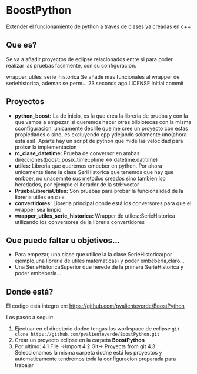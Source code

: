# BoostPython
Extender el funcionamiento de python a traves de clases ya creadas en c++

## Que es?
Se va a añadir proyectos de eclipse relacionados entre si para poder realizar las pruebas facilmente, con su configuracion.


wrapper_utiles_serie_historica	Se añade mas funcionales al wrapper de seriehistorica, ademas se perm…	23 seconds ago
LICENSE	Initial commit


## Proyectos
  - **python_boost:** La de inicio, es la que crea la libreria de prueba y con la que vamos a empezar, si queremos hacer otras bilbiotecas con la misma cconfiguracion, unicamente decirle que me cree un proyecto con estas propiedades o sino, es excluyendo cpp ydejando solamente uno(ahora está asi). Aparte hay un script de python que mide las velocidad para probar la implementacion
  - **rc_clase_datetime:** Prueba de conversor en ambas direcciones(boost::posix_time::ptime <-> datetime.datitime)
  - **utiles:** Libreria que queremos embeber en python. Por ahora unicamente tiene la clase SeriHistorica que tenemos que hay que embber, no unacemnte sus metodos creados sino tambien lso heredados, por ejemplo el iterador de la std::vector
  - **PruebaLibreriaUtiles:** Son pruebas para probar la funcionalidad de la libreria utiles en c++
  - **convertidores:** Libreria principal donde está los conversores para que el wrapper sea limpio
  - **wrapper_utiles_serie_historica:** Wrapper de utiles::SerieHistorica utilizando los conversores de la libreria convertidores

## Que puede faltar u objetivos...
  - Para empezar, una clase que utilice la la clase SerieHistorica(por ejemplo,una libreria de utiles matematicas) y poder embeberla,claro...
  - Una SerieHistoricaSuperior que herede de la primera SerieHistorica y poder embeberla...

## Donde está?
El codigo está integro en: https://github.com/pvalienteverde/BoostPython

Los pasos a seguir:
  1. Ejectuar en el directorio dodne tengas los workspace de eclipse
      `git clone https://github.com/pvalienteverde/BoostPython.git`
  2. Crear un proyecto eclipse en la carpeta **BoostPython**
  3. Por ultimo: 
      4.1 File ->Import
      4.2 Git-> Proyects from git
      4.3 Seleccionamos la misma carpeta dodne está los proyectos y automaticamente tendremos toda la configuracion preparada para trabajar

  
  
